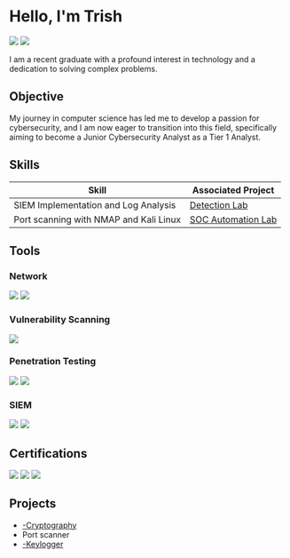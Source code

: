 # Hello, I'm Trish
<a href="https://linkedin.com"><img src="https://img.shields.io/badge/-LinkedIn-0072b1?&style=for-the-badge&logo=linkedin&logoColor=white" /></a>
<a href="https://www.credly.com/users/trish-ngwarai.63d48cb7">
  <img src="https://img.shields.io/badge/-Credly-F3AA20?&style=for-the-badge&logo=Credly&logoColor=white" />
</a>



I am a recent graduate with a profound interest in technology and a dedication to solving complex problems.

## Objective

My journey in computer science has led me to develop a passion for cybersecurity, and I am now eager to transition into this field, specifically aiming to become a Junior Cybersecurity Analyst as a Tier 1 Analyst.

## Skills

| Skill                                         | Associated Project         |
|-----------------------------------------------|----------------------------|
| SIEM Implementation and Log Analysis          | <a href="https://github.com/Trishhh28/SIEM-Project">Detection Lab</a>|
| Port scanning with NMAP and Kali Linux         |  <a href="https://github.com/Trishhh28/port-scanning/tree/main">SOC Automation Lab</a>|

## Tools

### Network
<div>
    <img src="https://img.shields.io/badge/-Wireshark-1679A7?&style=for-the-badge&logo=Wireshark&logoColor=white" />
    <img src="https://img.shields.io/badge/-Nmap-4A90E2?&style=for-the-badge&logo=Nmap&logoColor=white" />
</div>

### Vulnerability Scanning
<div>
    <img src="https://img.shields.io/badge/-Qualys-D62C1A?&style=for-the-badge&logo=Qualys&logoColor=white" />
</div>

### Penetration Testing
<div>
    <img src="https://img.shields.io/badge/-Kali%20Linux-557C94?&style=for-the-badge&logo=Kali-Linux&logoColor=white" />
    <img src="https://img.shields.io/badge/-Python-3776AB?&style=for-the-badge&logo=Python&logoColor=white" />

</div>

### SIEM
<div>
    <img src="https://img.shields.io/badge/-Splunk-000000?&style=for-the-badge&logo=Splunk&logoColor=white" />
    <img src="https://img.shields.io/badge/-Elastic-005571?&style=for-the-badge&logo=Elastic&logoColor=white" />
</div>

## Certifications

<div>
<img src="https://img.shields.io/badge/-ISC2%20Certified%20in%20Cybersecurity-00A43C?&style=for-the-badge&logo=ISC2&logoColor=white" />
<img src="https://img.shields.io/badge/-Cisco%20Junior%20Cybersecurity%20Analyst-1BA0D7?&style=for-the-badge&logo=Cisco&logoColor=white" />
<img src="https://img.shields.io/badge/-Cisco%20CyberOps-005073?&style=for-the-badge&logo=Cisco&logoColor=white" />

</div>

## Projects
- <a href= "https://github.com/Trishhh28/Cryptography-Project">-Cryptography</a>
- Port scanner
- <a href="https://github.com/Trishhh28/Keylogger-Project">-Keylogger</a>
